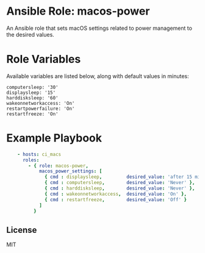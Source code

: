 # Ansible Role: macos-power

An Ansible role that sets macOS settings related to power management to the desired values.

# Role Variables

Available variables are listed below, along with default values in minutes:

    computersleep: '30'
    displaysleep: '15'
    harddisksleep: '60'
    wakeonnetworkaccess: 'On'
    restartpowerfailure: 'On'
    restartfreeze: 'On'

# Example Playbook

```yml
    - hosts: ci_macs
      roles:
        - { role: macos-power, 
            macos_power_settings: [
              { cmd : displaysleep,         desired_value: 'after 15 minutes' },
              { cmd : computersleep,        desired_value: 'Never' },
              { cmd : harddisksleep,        desired_value: 'Never' },
              { cmd : wakeonnetworkaccess,  desired_value: 'On' },
              { cmd : restartfreeze,        desired_value: 'Off' }
            ]
          }
```
## License

MIT
